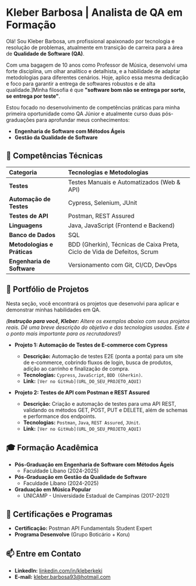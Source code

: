 # Kleber Barbosa | Analista de QA em Formação

Olá\! Sou Kleber Barbosa, um profissional apaixonado por tecnologia e resolução de problemas, atualmente em transição de carreira para a área de **Qualidade de Software (QA)**.

Com uma bagagem de 10 anos como Professor de Música, desenvolvi uma forte disciplina, um olhar analítico e detalhista, e a habilidade de adaptar metodologias para diferentes cenários. Hoje, aplico essa mesma dedicação e foco para garantir a entrega de softwares robustos e de alta qualidade.]Minha filosofia é que **"software bom não se entrega por sorte, se entrega por teste"**. 

Estou focado no desenvolvimento de competências práticas para minha primeira oportunidade como QA Júnior e atualmente curso duas pós-graduações para aprofundar meus conhecimentos:

  * **Engenharia de Software com Métodos Ágeis**
  * **Gestão da Qualidade de Software** 

## 🚀 Competências Técnicas

| Categoria | Tecnologias e Metodologias |
| :--- | :--- |
| **Testes** | Testes Manuais e Automatizados (Web & API)  |
| **Automação de Testes** | Cypress, Selenium, JUnit  |
| **Testes de API** | Postman, REST Assured  |
| **Linguagens** | Java, JavaScript (Frontend e Backend)  |
| **Banco de Dados** | SQL  |
| **Metodologias e Práticas** | BDD (Gherkin), Técnicas de Caixa Preta, Ciclo de Vida de Defeitos, Scrum |
| **Engenharia de Software** | Versionamento com Git, CI/CD, DevOps |

## 📂 Portfólio de Projetos

Nesta seção, você encontrará os projetos que desenvolvi para aplicar e demonstrar minhas habilidades em QA.

*(**Instrução para você, Kleber:** Altere os exemplos abaixo com seus projetos reais. Dê uma breve descrição do objetivo e das tecnologias usadas. Este é o ponto mais importante para os recrutadores\!)*

  * **Projeto 1: Automação de Testes de E-commerce com Cypress**

      * **Descrição:** Automação de testes E2E (ponta a ponta) para um site de e-commerce, cobrindo fluxos de login, busca de produtos, adição ao carrinho e finalização de compra.
      * **Tecnologias:** `Cypress`, `JavaScript`, `BDD (Gherkin)`.
      * **Link:** `[Ver no GitHub](URL_DO_SEU_PROJETO_AQUI)`

  * **Projeto 2: Testes de API com Postman e REST Assured**

      * **Descrição:** Criação e automação de testes para uma API REST, validando os métodos GET, POST, PUT e DELETE, além de schemas e performance dos endpoints.
      * **Tecnologias:** `Postman`, `Java`, `REST Assured`, `JUnit`.
      * **Link:** `[Ver no GitHub](URL_DO_SEU_PROJETO_AQUI)`

## 🎓 Formação Acadêmica

  * **Pós-Graduação em Engenharia de Software com Métodos Ágeis**
      * Faculdade Líbano (2024-2025) 
  * **Pós-Graduação em Gestão da Qualidade de Software**
      * Faculdade Líbano (2024-2025) 
  * **Graduação em Música Popular**
      * UNICAMP - Universidade Estadual de Campinas (2017-2021) 

## 📜 Certificações e Programas

  * **Certificação:** Postman API Fundamentals Student Expert 
  * **Programa Desenvolve** (Grupo Boticário + Koru) 

## 📫 Entre em Contato

  * **LinkedIn:** [linkedin.com/in/kleberkeki](https://www.google.com/search?q=https://www.linkedin.com/in/kleberkeki) 
  * **E-mail:** kleber.barbosa93@hotmail.com 
